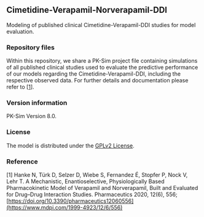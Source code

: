 ## Cimetidine-Verapamil-Norverapamil-DDI 
Modeling of published clinical Cimetidine-Verapamil-DDI studies for model evaluation.

### Repository files
Within this repository, we share a PK-Sim project file containing simulations of all published clinical studies used to evaluate the predictive performance of our models regarding the Cimetidine-Verapamil-DDI, including the respective observed data. For further details and documentation please refer to [[1](#reference)].

### Version information
PK-Sim Version 8.0.

### License
The model is distributed under the [GPLv2 License](https://github.com/Open-Systems-Pharmacology/Suite/blob/develop/LICENSE). 

### Reference
[1] Hanke N, Türk D, Selzer D, Wiebe S, Fernandez É, Stopfer P, Nock V, Lehr T. 
A Mechanistic, Enantioselective, Physiologically Based Pharmacokinetic Model of Verapamil and Norverapamil, Built and Evaluated for Drug–Drug Interaction Studies. Pharmaceutics 2020, 12(6), 556; [https://doi.org/10.3390/pharmaceutics12060556](https://www.mdpi.com/1999-4923/12/6/556) 
